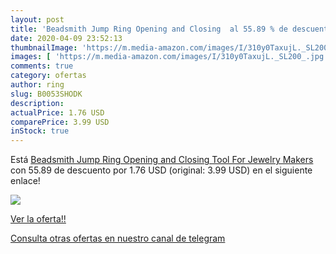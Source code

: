```yaml
---
layout: post
title: 'Beadsmith Jump Ring Opening and Closing  al 55.89 % de descuento'
date: 2020-04-09 23:52:13
thumbnailImage: 'https://m.media-amazon.com/images/I/310y0TaxujL._SL200_.jpg'
images: [ 'https://m.media-amazon.com/images/I/310y0TaxujL._SL200_.jpg' ]
comments: true
category: ofertas
author: ring
slug: B0053SHODK
description:
actualPrice: 1.76 USD
comparePrice: 3.99 USD
inStock: true
---
```


Está [Beadsmith Jump Ring Opening and Closing Tool For Jewelry Makers](https://www.amazon.com/dp/B0053SHODK/?tag=redken08-20) con 55.89 de descuento por 1.76 USD (original: 3.99 USD) en el siguiente enlace!

[![](https://m.media-amazon.com/images/I/310y0TaxujL._SL200_.jpg)](https://www.amazon.com/dp/B0053SHODK/?tag=redken08-20)

[Ver la oferta!!](https://www.amazon.com/dp/B0053SHODK/?tag=redken08-20)

[Consulta otras ofertas en nuestro canal de telegram](https://t.me/s/ofertas25)
